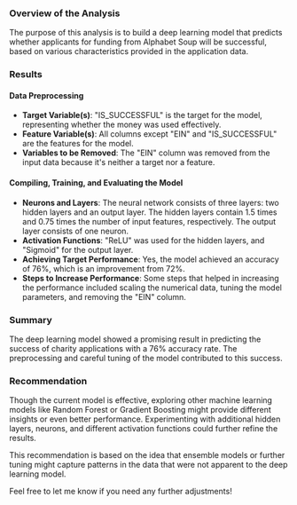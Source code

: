 ### Overview of the Analysis
The purpose of this analysis is to build a deep learning model that predicts whether applicants for funding from Alphabet Soup will be successful, based on various characteristics provided in the application data.

### Results

#### Data Preprocessing
- **Target Variable(s)**: "IS_SUCCESSFUL" is the target for the model, representing whether the money was used effectively.
- **Feature Variable(s)**: All columns except "EIN" and "IS_SUCCESSFUL" are the features for the model.
- **Variables to be Removed**: The "EIN" column was removed from the input data because it's neither a target nor a feature.

#### Compiling, Training, and Evaluating the Model
- **Neurons and Layers**: The neural network consists of three layers: two hidden layers and an output layer. The hidden layers contain 1.5 times and 0.75 times the number of input features, respectively. The output layer consists of one neuron.
- **Activation Functions**: "ReLU" was used for the hidden layers, and "Sigmoid" for the output layer.
- **Achieving Target Performance**: Yes, the model achieved an accuracy of 76%, which is an improvement from 72%.
- **Steps to Increase Performance**: Some steps that helped in increasing the performance included scaling the numerical data, tuning the model parameters, and removing the "EIN" column.

### Summary
The deep learning model showed a promising result in predicting the success of charity applications with a 76% accuracy rate. The preprocessing and careful tuning of the model contributed to this success.

### Recommendation
Though the current model is effective, exploring other machine learning models like Random Forest or Gradient Boosting might provide different insights or even better performance. Experimenting with additional hidden layers, neurons, and different activation functions could further refine the results.

This recommendation is based on the idea that ensemble models or further tuning might capture patterns in the data that were not apparent to the deep learning model.

Feel free to let me know if you need any further adjustments!
